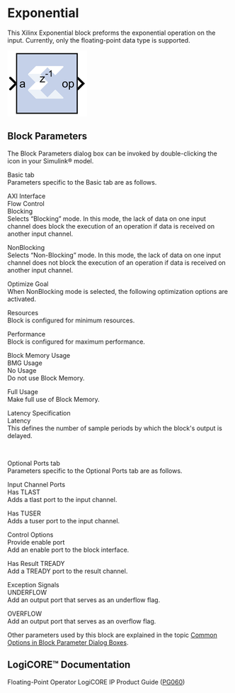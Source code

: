 # Exponential

This Xilinx Exponential block preforms the exponential operation on the
input. Currently, only the floating-point data type is supported.

![](./Images/ptr1555437346050.png)

## Block Parameters

The Block Parameters dialog box can be invoked by double-clicking the
icon in your Simulink® model.

Basic tab  
Parameters specific to the Basic tab are as follows.

AXI Interface  
Flow Control  
Blocking  
Selects “Blocking” mode. In this mode, the lack of data on one input
channel does block the execution of an operation if data is received on
another input channel.

NonBlocking  
Selects “Non-Blocking” mode. In this mode, the lack of data on one input
channel does not block the execution of an operation if data is received
on another input channel.

Optimize Goal  
When NonBlocking mode is selected, the following optimization options
are activated.

Resources  
Block is configured for minimum resources.

Performance  
Block is configured for maximum performance.

Block Memory Usage  
BMG Usage  
No Usage  
Do not use Block Memory.

Full Usage  
Make full use of Block Memory.

Latency Specification  
Latency  
This defines the number of sample periods by which the block's output is
delayed.

&nbsp;

Optional Ports tab  
Parameters specific to the Optional Ports tab are as follows.

Input Channel Ports  
Has TLAST  
Adds a tlast port to the input channel.

Has TUSER  
Adds a tuser port to the input channel.

Control Options  
Provide enable port  
Add an enable port to the block interface.

Has Result TREADY  
Add a TREADY port to the result channel.

Exception Signals  
UNDERFLOW  
Add an output port that serves as an underflow flag.

OVERFLOW  
Add an output port that serves as an overflow flag.

Other parameters used by this block are explained in the topic [Common
Options in Block Parameter Dialog
Boxes](common-options-in-block-parameter-dialog-boxes-aa1032308.html).

## LogiCORE™ Documentation

Floating-Point Operator LogiCORE IP Product Guide
([PG060](https://www.xilinx.com/cgi-bin/docs/ipdoc?c=floating_point;v=latest;d=pg060-floating-point.pdf))
